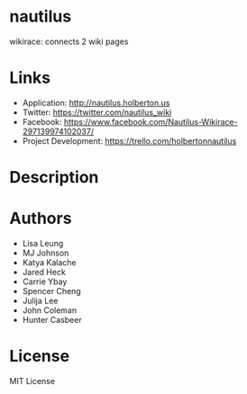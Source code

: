 # nautilus

wikirace: connects 2 wiki pages

# Links

* Application: http://nautilus.holberton.us
* Twitter: https://twitter.com/nautilus_wiki
* Facebook: https://www.facebook.com/Nautilus-Wikirace-297139974102037/
* Project Development: https://trello.com/holbertonnautilus

# Description

# Authors

* Lisa Leung
* MJ Johnson
* Katya Kalache
* Jared Heck
* Carrie Ybay
* Spencer Cheng
* Julija Lee
* John Coleman
* Hunter Casbeer

# License

MIT License